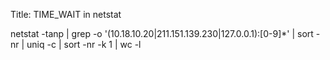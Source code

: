 Title: TIME_WAIT in netstat


netstat -tanp | grep -o '\(10.18.10.20\|211.151.139.230\|127.0.0.1\):[0-9]*' | sort -nr | uniq -c | sort -nr -k 1 | wc -l
